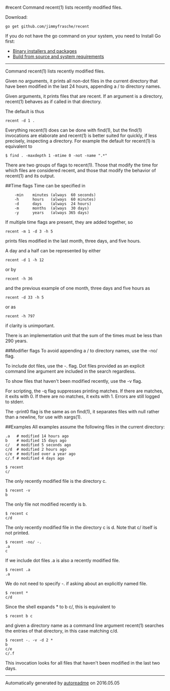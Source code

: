 #recent
Command recent(1) lists recently modified files.

Download:
```shell
go get github.com/jimmyfrasche/recent
```

If you do not have the go command on your system, you need to Install Go first:
- [Binary installers and packages](https://code.google.com/p/go/downloads/list)
- [Build from source and system requirements](http://golang.org/doc/install)

* * *
Command recent(1) lists recently modified files.

Given no arguments, it prints all non-dot files in the current directory
that have been modified in the last 24 hours, appending a / to directory names.

Given arguments, it prints files that are recent.
If an argument is a directory, recent(1) behaves as if called in that directory.

The default is thus

```
recent -d 1 .
```

Everything recent(1) does can be done with find(1),
but the find(1) invocations are elaborate and recent(1)
is better suited for quickly, if less precisely, inspecting a directory.
For example the default for recent(1) is equivalent to

```
$ find . -maxdepth 1 -mtime 0 -not -name ".*"
```

There are two groups of flags to recent(1).
Those that modify the time for which files are considered recent,
and those that modify the behavior of recent(1) and its output.

##Time flags
Time can be specified in

```
	-min    minutes (always  60 seconds)
	-h	    hours   (always  60 minutes)
	-d		days    (always  24 hours)
	-m      months  (always  30 days)
	-y      years   (always 365 days)
```

If multiple time flags are present, they are added together, so

```
recent -m 1 -d 3 -h 5
```

prints files modified in the last month, three days, and five hours.

A day and a half can be represented by either

```
recent -d 1 -h 12
```

or by

```
recent -h 36
```

and the previous example of one month, three days and five hours as

```
recent -d 33 -h 5
```

or as

```
recent -h 797
```

if clarity is unimportant.

There is an implementation unit that the sum of the times
must be less than 290 years.

##Modifier flags
To avoid appending a / to directory names, use the -no/ flag.

To include dot files, use the -. flag.
Dot files provided as an explicit command line argument
are included in the search regardless.

To show files that haven't been modified recently, use the -v flag.

For scripting, the -q flag suppresses printing matches.
If there are matches, it exits with 0.
If there are no matches, it exits with 1.
Errors are still logged to stderr.

The -print0 flag is the same as on find(1),
it separates files with null rather than a newline,
for use with xargs(1).

##Examples
All examples assume the following files in the current directory:

```
.a   # modified 14 hours ago
b    # modified 15 days ago
c/   # modified 5 seconds ago
c/d  # modified 2 hours ago
c/e  # modified over a year ago
c/.f # modified 4 days ago

$ recent
c/
```

The only recently modified file is the directory c.

```
$ recent -v
b
```

The only file not modified recently is b.

```
$ recent c
c/d
```

The only recently modified file in the directory c is d.
Note that c/ itself is not printed.

```
$ recent -no/ -.
.a
c
```

If we include dot files .a is also a recently modified file.

```
$ recent .a
.a
```

We do not need to specify -. if asking about an explicitly named file.

```
$ recent *
c/d
```

Since the shell expands * to b c/, this is equivalent to

```
$ recent b c
```

and given a directory name as a command line argument recent(1)
searches the entries of that directory, in this case matching c/d.

```
$ recent -. -v -d 2 *
b
c/e
c/.f
```

This invocation looks for all files that haven't been modified in the last two days.



* * *
Automatically generated by [autoreadme](https://github.com/jimmyfrasche/autoreadme) on 2016.05.05
